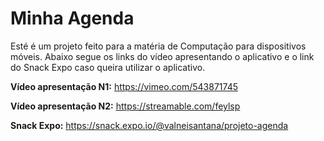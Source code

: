 # Minha Agenda

Esté é um projeto feito para a matéria de Computação para dispositivos móveis. Abaixo segue os links do vídeo apresentando o aplicativo e o link do Snack Expo caso queira utilizar o aplicativo.

**Vídeo apresentação N1:** https://vimeo.com/543871745

**Vídeo apresentação N2:** https://streamable.com/feylsp

**Snack Expo:** https://snack.expo.io/@valneisantana/projeto-agenda
